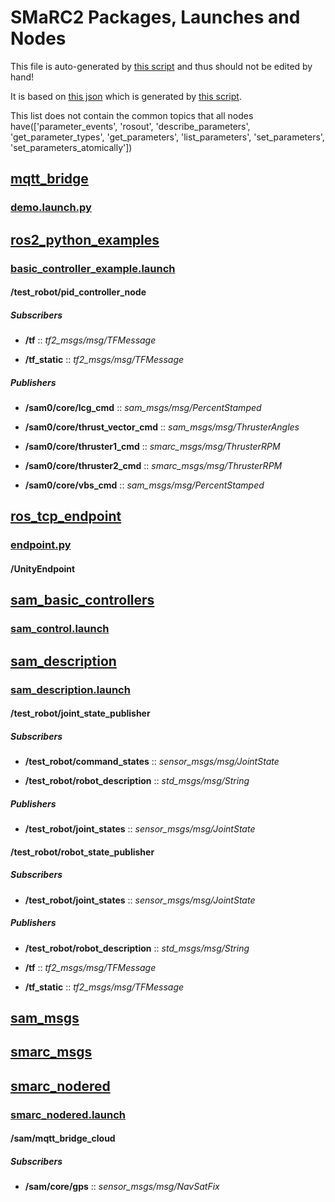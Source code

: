 # SMaRC2 Packages, Launches and Nodes

This file is auto-generated by [this script](./scripts/render_structure.py) and thus should not be edited by hand!

It is based on [this json](./smarc2_structure.json) which is generated by [this script](./scripts/launch_everything).

This list does not contain the common topics that all nodes have(['parameter_events', 'rosout', 'describe_parameters', 'get_parameter_types', 'get_parameters', 'list_parameters', 'set_parameters', 'set_parameters_atomically'])

## [mqtt_bridge](./external/mqtt_bridge)

### [demo.launch.py](./external/mqtt_bridge/launch/demo.launch.py)

## [ros2_python_examples](./examples/ros2_python_examples)

### [basic_controller_example.launch](./examples/ros2_python_examples/launch/basic_controller_example.launch)

#### /test_robot/pid_controller_node

##### Subscribers

- **/tf** :: *tf2_msgs/msg/TFMessage*

- **/tf_static** :: *tf2_msgs/msg/TFMessage*

##### Publishers

- **/sam0/core/lcg_cmd** :: *sam_msgs/msg/PercentStamped*

- **/sam0/core/thrust_vector_cmd** :: *sam_msgs/msg/ThrusterAngles*

- **/sam0/core/thruster1_cmd** :: *smarc_msgs/msg/ThrusterRPM*

- **/sam0/core/thruster2_cmd** :: *smarc_msgs/msg/ThrusterRPM*

- **/sam0/core/vbs_cmd** :: *sam_msgs/msg/PercentStamped*

## [ros_tcp_endpoint](./external/ROS-TCP-Endpoint)

### [endpoint.py](./external/ROS-TCP-Endpoint/launch/endpoint.py)

#### /UnityEndpoint

## [sam_basic_controllers](./examples/sam_basic_controllers)

### [sam_control.launch](./examples/sam_basic_controllers/launch/sam_control.launch)

## [sam_description](./robot_descriptions/sam_description)

### [sam_description.launch](./robot_descriptions/sam_description/launch/sam_description.launch)

#### /test_robot/joint_state_publisher

##### Subscribers

- **/test_robot/command_states** :: *sensor_msgs/msg/JointState*

- **/test_robot/robot_description** :: *std_msgs/msg/String*

##### Publishers

- **/test_robot/joint_states** :: *sensor_msgs/msg/JointState*

#### /test_robot/robot_state_publisher

##### Subscribers

- **/test_robot/joint_states** :: *sensor_msgs/msg/JointState*

##### Publishers

- **/test_robot/robot_description** :: *std_msgs/msg/String*

- **/tf** :: *tf2_msgs/msg/TFMessage*

- **/tf_static** :: *tf2_msgs/msg/TFMessage*

## [sam_msgs](./messages/sam_msgs)

## [smarc_msgs](./messages/smarc_msgs)

## [smarc_nodered](./gui/smarc_nodered)

### [smarc_nodered.launch](./gui/smarc_nodered/launch/smarc_nodered.launch)

#### /sam/mqtt_bridge_cloud

##### Subscribers

- **/sam/core/gps** :: *sensor_msgs/msg/NavSatFix*

